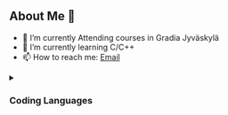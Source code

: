 ## About Me 👋

- 🔭 I’m currently Attending courses in Gradia Jyväskylä
- 🌱 I’m currently learning C/C++
- 📫 How to reach me: [Email](mailto:gr275825@gradia.fi)

<details>
<summary>

### Coding Languages

</summary>

<!--Some info about my programming skills-->
- GDScript -> Learning
- C/C++ -> Learning.<br>
- C# -> "Basics" and some more.<br>
- Python -> Basics.<br>
- Java -> Few times touched.<br>
- HTML5 -> Basics and some more.<br>
- Rust -> Never Touched.<br>
- Swift -> Never Touched.<br>
- Go -> Never Touched.<br>
- PHP -> Basics.<br>
- JavaScript -> Basics.<br>
- SQL -> Basics.<br>
- Kotlin -> Never touched. <br>
</details>


